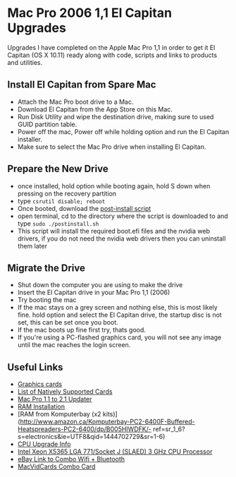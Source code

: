# Mac Pro 2006 1,1 El Capitan Upgrades
Upgrades I have completed on the Apple Mac Pro 1,1 in order to get it El Capitan (OS X 10.11) ready along with code, scripts and links to products and utilities.

## Install El Capitan from Spare Mac
- Attach the Mac Pro boot drive to a Mac. 
- Download El Capitan from the App Store on this Mac.
- Run Disk Utility and wipe the destination drive, making sure to used GUID partition table. 
- Power off the mac, Power off while holding option and run the El Capitan installer.
- Make sure to select the Mac Pro drive when installing El Capitan. 

## Prepare the New Drive
- once installed, hold option while booting again, hold S down when pressing on the recovery partition
- type `csrutil disable; reboot`
- Once booted, download the [post-install script](/postinstall.sh)
- open terminal, cd to the directory where the script is downloaded to and type `sudo ./postinstall.sh`
- This script will install the required boot.efi files and the nvidia web drivers, if you do not need the nvidia web drivers then you can uninstall them later

## Migrate the Drive
- Shut down the computer you are using to make the drive
- Insert the El Capitan drive in your Mac Pro 1,1 (2006)
- Try booting the mac
- If the mac stays on a grey screen and nothing else, this is most likely fine. hold option and select the El Capitan drive, the startup disc is not set, this can be set once you boot.
- If the mac boots up fine first try, thats good.
- If you're using a PC-flashed graphics card, you will not see any image until the mac reaches the login screen. 

## Useful Links
- [Graphics cards](http://forums.macrumors.com/threads/mac-pro-1-1-10-9-2-tiamo-graphic-card-suggestions.1712192/)
- [List of Natively Supported Cards](http://forum.netkas.org/index.php/topic,2187.0.html)
- [Mac Pro 1,1 to 2,1 Updater](http://www.xlr8yourmac.com/archives/sep11/091911.html)
- [RAM Installation](http://www.everymac.com/systems/apple/mac_pro/faq/mac-pro-how-to-upgrade-memory-what-type-ram.html)
- [RAM from Komputerbay (x2 kits)](http://www.amazon.ca/Komputerbay-PC2-6400F-Buffered-Heatspreaders-PC2-6400/dp/B005HIWDFK/- ref=sr_1_6?s=electronics&ie=UTF8&qid=1444702729&sr=1-6)
- [CPU Upgrade Info](http://www.xlr8yourmac.com/feedback/2006MacProDual5355CPUs.html)
- [Intel Xeon X5365 LGA 771/Socket J (SLAED) 3 GHz CPU Processor](http://ark.intel.com/products/30702/Intel-Xeon-Processor-X5365-8M-Cache-3_00-GHz-1333-MHz-FSB)
- [eBay Link to Combo Wifi + Bluetooth](http://www.ebay.com/itm/Genuine-Apple-Airport-WiFi-802-11ac-Bluetooth-4-0-w-Adapter-Mac-Pro-1-1-3-1-/261855902238?hash=item3cf7d3fa1e)
- [MacVidCards Combo Card](http://www.macvidcards.com/store/p33/Wifi_AC_and_Bluetooth_Airport_Card.html)


